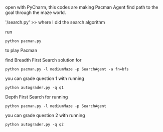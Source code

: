 open with PyCharm,
this codes are making Pacman Agent find path to the goal through the maze world.

'/search.py' >> where I did the search algorithm 

run

```
python pacman.py
```
to play Pacman


find Breadth First Search solution for 

```
python pacman.py -l mediumMaze -p SearchAgent -a fn=bfs 
```
you can grade question 1 with running

```
python autograder.py -q q1
```


Depth First Search for running

```
python pacman.py -l mediumMaze -p SearchAgent
```
you can grade question 2 with running

```
python autograder.py -q q2
```

